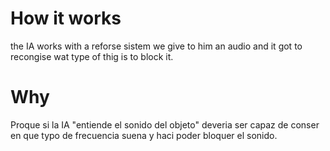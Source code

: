 
# How it works

the IA works with a reforse sistem we give to him an audio and it got to recongise wat type of thig is to block it.


# Why

Proque si la IA "entiende el sonido del objeto" deveria ser capaz de conser en que typo de frecuencia suena y haci
poder bloquer el sonido.


